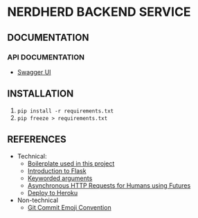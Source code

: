 # NERDHERD BACKEND SERVICE

## DOCUMENTATION

### API DOCUMENTATION

- [Swagger UI <still in progress>](https://app.swaggerhub.com/apis/minhtu-thomas-hoang9/nerdherd-crescorex/)

## INSTALLATION

1. `pip install -r requirements.txt`
2. `pip freeze > requirements.txt`

## REFERENCES

- Technical: 
  - [Boilerplate used in this project](https://www.python-boilerplate.com/flask)
  - [Introduction to Flask](https://opensource.com/article/18/4/flask)
  - [Keyworded arguments](https://book.pythontips.com/en/latest/args_and_kwargs.html)
  - [Asynchronous HTTP Requests for Humans using Futures](https://github.com/ross/requests-futures)
  - [Deploy to Heroku](https://hack4impact.github.io/flask-base/deploy/)
- Non-technical
  - [Git Commit Emoji Convention](https://gist.github.com/parmentf/035de27d6ed1dce0b36a)
